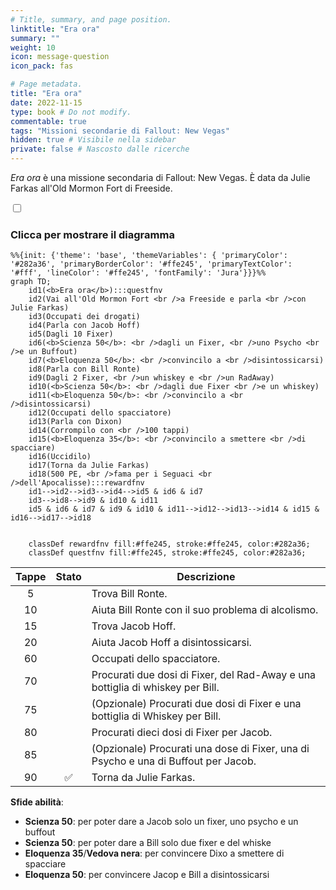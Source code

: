```yaml
---
# Title, summary, and page position.
linktitle: "Era ora"
summary: ""
weight: 10
icon: message-question
icon_pack: fas

# Page metadata.
title: "Era ora"
date: 2022-11-15
type: book # Do not modify.
commentable: true
tags: "Missioni secondarie di Fallout: New Vegas"
hidden: true # Visibile nella sidebar
private: false # Nascosto dalle ricerche
---
```


<div class="fnv">


*Era ora* è una missione secondaria di Fallout: New Vegas. È data da Julie Farkas all'Old Mormon Fort di Freeside.


<section class="chart-collapse">
<input type="checkbox" name="collapse2" id="handle2">
<h3 class="handle">
<label for="handle2">Clicca per mostrare il diagramma</label>
</h3>
<div class="content">

```mermaid
%%{init: {'theme': 'base', 'themeVariables': { 'primaryColor': '#282a36', 'primaryBorderColor': '#ffe245', 'primaryTextColor': '#fff', 'lineColor': '#ffe245', 'fontFamily': 'Jura'}}}%%
graph TD;
    id1(<b>Era ora</b>):::questfnv
    id2(Vai all'Old Mormon Fort <br />a Freeside e parla <br />con Julie Farkas)
    id3(Occupati dei drogati)
    id4(Parla con Jacob Hoff)
    id5(Dagli 10 Fixer)
    id6(<b>Scienza 50</b>: <br />dagli un Fixer, <br />uno Psycho <br />e un Buffout)
    id7(<b>Eloquenza 50</b>: <br />convincilo a <br />disintossicarsi) 
    id8(Parla con Bill Ronte)
    id9(Dagli 2 Fixer, <br />un whiskey e <br />un RadAway)
    id10(<b>Scienza 50</b>: <br />dagli due Fixer <br />e un whiskey)
    id11(<b>Eloquenza 50</b>: <br />convincilo a <br />disintossicarsi)
    id12(Occupati dello spacciatore)
    id13(Parla con Dixon) 
    id14(Corrompilo con <br />100 tappi)
    id15(<b>Eloquenza 35</b>: <br />convincilo a smettere <br />di spacciare)
    id16(Uccidilo)
    id17(Torna da Julie Farkas)
    id18(500 PE, <br />fama per i Seguaci <br />dell'Apocalisse):::rewardfnv
    id1-->id2-->id3-->id4-->id5 & id6 & id7
    id3-->id8-->id9 & id10 & id11
    id5 & id6 & id7 & id9 & id10 & id11-->id12-->id13-->id14 & id15 & id16-->id17-->id18
    
    
    classDef rewardfnv fill:#ffe245, stroke:#ffe245, color:#282a36;
    classDef questfnv fill:#ffe245, stroke:#ffe245, color:#282a36;
```

</div>
</section>

| Tappe |       Stato        | Descrizione |
|:-----:|:------------------:| ----------- |
|                           5                           |            | Trova Bill Ronte.                                                                                                                                                           |
|                           10                          |            | Aiuta Bill Ronte con il suo problema di alcolismo.                                                                                                                          |
|                           15                          |            | Trova Jacob Hoff.                                                                                                                                                           |
|                           20                          |            | Aiuta Jacob Hoff a disintossicarsi.                                                                                                                                         |
|                           60                          |            | Occupati dello spacciatore.                                                                                                                                                 |
|                           70                          |            | Procurati due dosi di Fixer, del Rad-Away e una bottiglia di whiskey per Bill.                                                                                              |
|                           75                          |            | (Opzionale) Procurati due dosi di Fixer e una bottiglia di Whiskey per Bill.                                                                                                |
|                           80                          |            | Procurati dieci dosi di Fixer per Jacob.                                                                                                                                    |
|                           85                          |            | (Opzionale) Procurati una dose di Fixer, una di Psycho e una di Buffout per Jacob.                                                                                          |
|                           90                          | :white_check_mark: | Torna da Julie Farkas.                                                                                                                                                      |



**Sfide abilità**:
- **Scienza 50**: per poter dare a Jacob solo un fixer, uno psycho e un buffout
- **Scienza 50**: per poter dare a Bill solo due fixer e del whiske
- **Eloquenza 35**/**Vedova nera**: per convincere Dixo a smettere di spacciare
- **Eloquenza 50**: per convincere Jacop e Bill a disintossicarsi





</div>


